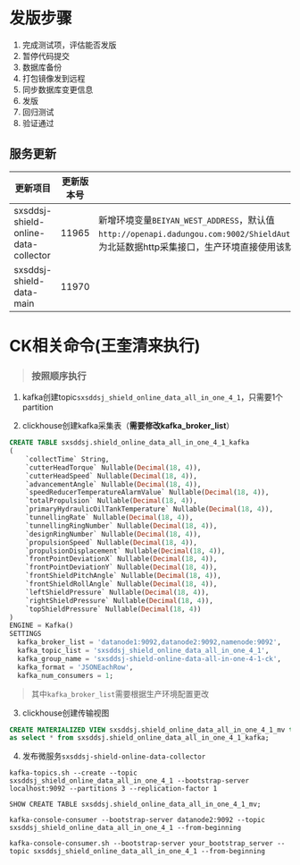 # 发版步骤 

1. 完成测试项，评估能否发版
2. 暂停代码提交
3. 数据库备份
4. 打包镜像发到远程
5. 同步数据库变更信息
6. 发版
7. 回归测试
8. 验证通过

## 

## 服务更新 

| 更新项目                             | 更新版本号 |                                                              |
| ------------------------------------ | ---------- | ------------------------------------------------------------ |
| sxsddsj-shield-online-data-collector | 11965      | 新增环境变量`BEIYAN_WEST_ADDRESS`，默认值`http://openapi.dadungou.com:9002/ShieldAuth/ShieldDataV2`，为北延数据http采集接口，生产环境直接使用该默认值。 |
| sxsddsj-shield-data-main             | 11970      |                                                              |

# CK相关命令(王奎清来执行)

> ### 按照顺序执行



1. kafka创建topic`sxsddsj_shield_online_data_all_in_one_4_1`，只需要1个partition

2. clickhouse创建kafka采集表（**需要修改kafka_broker_list**）

```sql
CREATE TABLE sxsddsj.shield_online_data_all_in_one_4_1_kafka
(
    `collectTime` String,
    `cutterHeadTorque` Nullable(Decimal(18, 4)),
    `cutterHeadSpeed` Nullable(Decimal(18, 4)),
    `advancementAngle` Nullable(Decimal(18, 4)),
    `speedReducerTemperatureAlarmValue` Nullable(Decimal(18, 4)),
    `totalPropulsion` Nullable(Decimal(18, 4)),
    `primaryHydraulicOilTankTemperature` Nullable(Decimal(18, 4)),
    `tunnellingRate` Nullable(Decimal(18, 4)),
    `tunnellingRingNumber` Nullable(Decimal(18, 4)),
    `designRingNumber` Nullable(Decimal(18, 4)),
    `propulsionSpeed` Nullable(Decimal(18, 4)),
    `propulsionDisplacement` Nullable(Decimal(18, 4)),
    `frontPointDeviationX` Nullable(Decimal(18, 4)),
    `frontPointDeviationY` Nullable(Decimal(18, 4)),
    `frontShieldPitchAngle` Nullable(Decimal(18, 4)),
    `frontShieldRollAngle` Nullable(Decimal(18, 4)),
    `leftShieldPressure` Nullable(Decimal(18, 4)),
    `rightShieldPressure` Nullable(Decimal(18, 4)),
    `topShieldPressure` Nullable(Decimal(18, 4))
)
ENGINE = Kafka()
SETTINGS
  kafka_broker_list = 'datanode1:9092,datanode2:9092,namenode:9092',
  kafka_topic_list = 'sxsddsj_shield_online_data_all_in_one_4_1',
  kafka_group_name = 'sxsddsj-shield-online-data-all-in-one-4-1-ck',
  kafka_format = 'JSONEachRow',
  kafka_num_consumers = 1;
```

> 其中`kafka_broker_list`需要根据生产环境配置更改

3. clickhouse创建传输视图

```sql
CREATE MATERIALIZED VIEW sxsddsj.shield_online_data_all_in_one_4_1_mv to sxsddsj.shield_offline_data_all_in_one_4_1
as select * from sxsddsj.shield_online_data_all_in_one_4_1_kafka;
```



4. 发布微服务`sxsddsj-shield-online-data-collector`



```
kafka-topics.sh --create --topic sxsddsj_shield_online_data_all_in_one_4_1 --bootstrap-server localhost:9092 --partitions 3 --replication-factor 1

```





```
SHOW CREATE TABLE sxsddsj.shield_online_data_all_in_one_4_1_mv;

```

```
kafka-console-consumer --bootstrap-server datanode2:9092 --topic sxsddsj_shield_online_data_all_in_one_4_1 --from-beginning

```

```
kafka-console-consumer.sh --bootstrap-server your_bootstrap_server --topic sxsddsj_shield_online_data_all_in_one_4_1 --from-beginning

```

